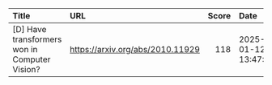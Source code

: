 | Title                                         | URL                              |   Score | Date                |
|:----------------------------------------------|:---------------------------------|--------:|:--------------------|
| [D] Have transformers won in Computer Vision? | https://arxiv.org/abs/2010.11929 |     118 | 2025-01-12 13:47:30 |